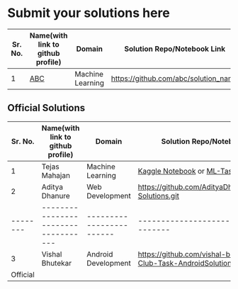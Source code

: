 # Submit your solutions here

Sr. No. | Name(with link to github profile) | Domain                 | Solution Repo/Notebook Link           | Status
--------|-----------------------------------|------------------------|---------------------------------------|------------
1       | [ABC](https://github.com/abc)     | Machine Learning       | https://github.com/abc/solution_name  | Ongoing


## Official Solutions

Sr. No. | Name(with link to github profile) | Domain                 | Solution Repo/Notebook Link           | Status
--------|-----------------------------------|------------------------|---------------------------------------|------------
1       | Tejas Mahajan                     | Machine Learning       | [Kaggle Notebook](https://www.kaggle.com/code/tejas242/datacorp-sol) or [ML-Tasks.ipynb](official-solutions/ML.ipynb)  | Official
2       | Aditya Dhanure                    | Web Development        | https://github.com/AdityaDhanure/October-Solutions.git
--------|-----------------------------------|------------------------|---------------------------------------|------------
3       | Vishal Bhutekar                    | Android Development   |https://github.com/vishal-bhutekar21/C3-Club-Task-AndroidSolutions
| Official

